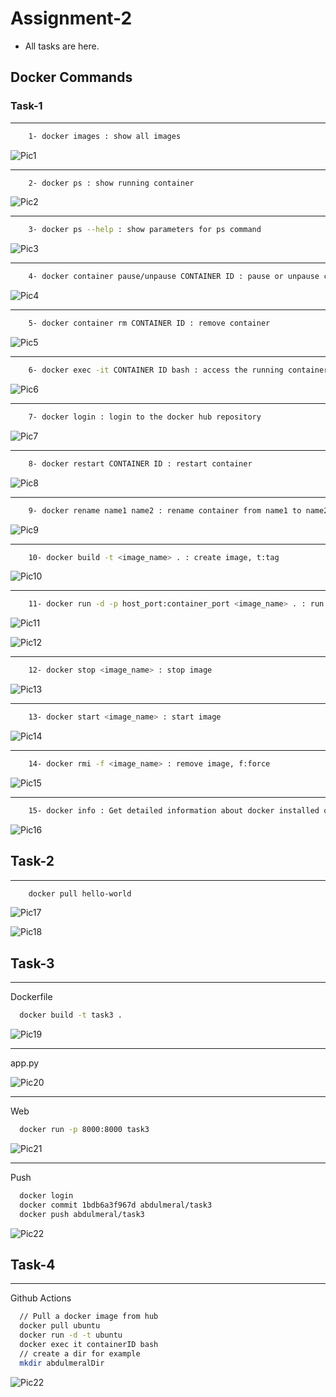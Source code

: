 # Assignment-2
* All tasks are here.
## Docker Commands

### Task-1
<hr>

```bash
    1- docker images : show all images
```  

![Pic1](./screenshots/dockerimages.png)
<hr>

```bash
    2- docker ps : show running container
```  

![Pic2](./screenshots/dockerps.png)

<hr> 

```bash
    3- docker ps --help : show parameters for ps command
``` 

![Pic3](./screenshots/dockerpshelp.png)

<hr> 

```bash
    4- docker container pause/unpause CONTAINER ID : pause or unpause container 
```

![Pic4](./screenshots/dockerpause.png)

<hr> 

```bash
    5- docker container rm CONTAINER ID : remove container 
```

![Pic5](./screenshots/rmcontainer.png)

<hr> 

```bash
    6- docker exec -it CONTAINER ID bash : access the running container
```

![Pic6](./screenshots/accesscontainer.png)

<hr> 

```bash
    7- docker login : login to the docker hub repository
```

![Pic7](./screenshots/rmcontainer.png)

<hr> 

```bash
    8- docker restart CONTAINER ID : restart container
```

![Pic8](./screenshots/restartcont.png)

<hr> 

```bash
    9- docker rename name1 name2 : rename container from name1 to name2
```

![Pic9](./screenshots/rename.png)

<hr> 

```bash
    10- docker build -t <image_name> . : create image, t:tag
```

![Pic10](./screenshots/build.png)

<hr> 

```bash
    11- docker run -d -p host_port:container_port <image_name> . : run image
```

![Pic11](./screenshots/run.png)

![Pic12](./screenshots/runweb.png)

<hr> 

```bash
    12- docker stop <image_name> : stop image
```

![Pic13](./screenshots/stop.png)

<hr> 

```bash
    13- docker start <image_name> : start image
```

![Pic14](./screenshots/start.png)

<hr> 

```bash
    14- docker rmi -f <image_name> : remove image, f:force
```

![Pic15](./screenshots/rmimage.png)

<hr> 

```bash
    15- docker info : Get detailed information about docker installed on the system including the kernel version, number of containers
```

![Pic16](./screenshots/info.png)


## Task-2

<hr> 

```bash
    docker pull hello-world
```

![Pic17](./screenshots/2helloworld.png)

![Pic18](./screenshots/2hellocorrect.png)

## Task-3

<hr> Dockerfile

```bash
  docker build -t task3 . 
``` 

![Pic19](./screenshots/3docker.png)

<hr> app.py

![Pic20](./screenshots/3apppy.png)

<hr> Web

```bash
  docker run -p 8000:8000 task3
``` 

![Pic21](./screenshots/3web.png)

<hr> Push

```bash
  docker login
  docker commit 1bdb6a3f967d abdulmeral/task3
  docker push abdulmeral/task3
``` 
![Pic22](./screenshots/hub.png)

## Task-4

<hr> Github Actions

```bash 
  // Pull a docker image from hub
  docker pull ubuntu
  docker run -d -t ubuntu
  docker exec it containerID bash
  // create a dir for example
  mkdir abdulmeralDir
``` 

![Pic22](./screenshots/mkdir.png)
